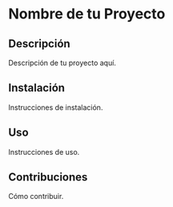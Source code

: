 # Nombre de tu Proyecto

## Descripción
Descripción de tu proyecto aquí.

## Instalación
Instrucciones de instalación.

## Uso
Instrucciones de uso.

## Contribuciones
Cómo contribuir.
